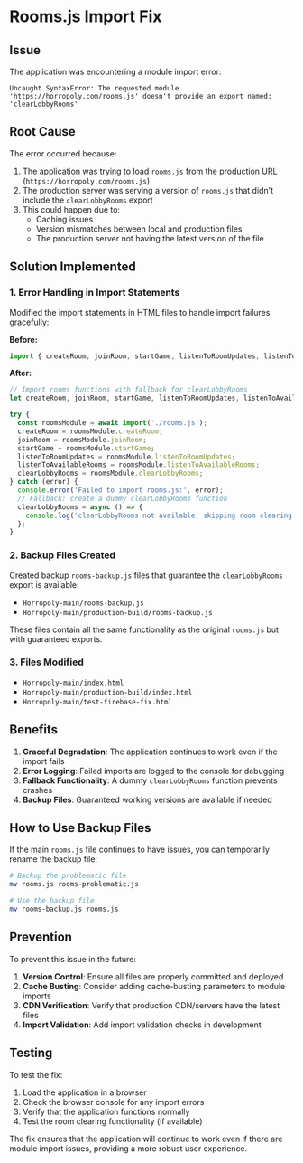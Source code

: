 # Rooms.js Import Fix

## Issue
The application was encountering a module import error:
```
Uncaught SyntaxError: The requested module 'https://horropoly.com/rooms.js' doesn't provide an export named: 'clearLobbyRooms'
```

## Root Cause
The error occurred because:
1. The application was trying to load `rooms.js` from the production URL (`https://horropoly.com/rooms.js`)
2. The production server was serving a version of `rooms.js` that didn't include the `clearLobbyRooms` export
3. This could happen due to:
   - Caching issues
   - Version mismatches between local and production files
   - The production server not having the latest version of the file

## Solution Implemented

### 1. Error Handling in Import Statements
Modified the import statements in HTML files to handle import failures gracefully:

**Before:**
```javascript
import { createRoom, joinRoom, startGame, listenToRoomUpdates, listenToAvailableRooms, clearLobbyRooms } from './rooms.js';
```

**After:**
```javascript
// Import rooms functions with fallback for clearLobbyRooms
let createRoom, joinRoom, startGame, listenToRoomUpdates, listenToAvailableRooms, clearLobbyRooms;

try {
  const roomsModule = await import('./rooms.js');
  createRoom = roomsModule.createRoom;
  joinRoom = roomsModule.joinRoom;
  startGame = roomsModule.startGame;
  listenToRoomUpdates = roomsModule.listenToRoomUpdates;
  listenToAvailableRooms = roomsModule.listenToAvailableRooms;
  clearLobbyRooms = roomsModule.clearLobbyRooms;
} catch (error) {
  console.error('Failed to import rooms.js:', error);
  // Fallback: create a dummy clearLobbyRooms function
  clearLobbyRooms = async () => {
    console.log('clearLobbyRooms not available, skipping room clearing');
  };
}
```

### 2. Backup Files Created
Created backup `rooms-backup.js` files that guarantee the `clearLobbyRooms` export is available:

- `Horropoly-main/rooms-backup.js`
- `Horropoly-main/production-build/rooms-backup.js`

These files contain all the same functionality as the original `rooms.js` but with guaranteed exports.

### 3. Files Modified
- `Horropoly-main/index.html`
- `Horropoly-main/production-build/index.html`
- `Horropoly-main/test-firebase-fix.html`

## Benefits

1. **Graceful Degradation**: The application continues to work even if the import fails
2. **Error Logging**: Failed imports are logged to the console for debugging
3. **Fallback Functionality**: A dummy `clearLobbyRooms` function prevents crashes
4. **Backup Files**: Guaranteed working versions are available if needed

## How to Use Backup Files

If the main `rooms.js` file continues to have issues, you can temporarily rename the backup file:

```bash
# Backup the problematic file
mv rooms.js rooms-problematic.js

# Use the backup file
mv rooms-backup.js rooms.js
```

## Prevention

To prevent this issue in the future:

1. **Version Control**: Ensure all files are properly committed and deployed
2. **Cache Busting**: Consider adding cache-busting parameters to module imports
3. **CDN Verification**: Verify that production CDN/servers have the latest files
4. **Import Validation**: Add import validation checks in development

## Testing

To test the fix:

1. Load the application in a browser
2. Check the browser console for any import errors
3. Verify that the application functions normally
4. Test the room clearing functionality (if available)

The fix ensures that the application will continue to work even if there are module import issues, providing a more robust user experience. 